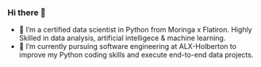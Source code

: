 ### Hi there 👋
- 🔭 I’m a certified data scientist in Python from Moringa x Flatiron. 
     Highly Skilled in data analysis, artificial intelligece & machine learning.
- 🌱 I’m currently pursuing software engineering at ALX-Holberton to improve my Python coding skills and execute end-to-end data projects.


<!--
**Mythamor/Mythamor** is a ✨ _special_ ✨ repository because its `README.md` (this file) appears on your GitHub profile.

Here are some ideas to get you started:

- 🔭 I’m currently working on ...
- 🌱 I’m currently learning ...
- 👯 I’m looking to collaborate on ...
- 🤔 I’m looking for help with ...
- 💬 Ask me about ...
- 📫 How to reach me: ...
- 😄 Pronouns: ...
- ⚡ Fun fact: ...
-->
